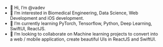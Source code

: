 - 👋 Hi, I’m @vadev
- 👀 I’m interested in Biomedical Engineering, Data Science, Web Development and iOS development. 
- 🌱 I’m currently learning PyTorch, Tensorflow, Python, Deep Learning, SwiftUI, ReactJS.
- 💞️ I’m looking to collaborate on Machine learning projects to convert into a web / mobile application, create beautiful UIs in ReactJS and SwiftUI. 

<!---
vadev/vadev is a ✨ special ✨ repository because its `README.md` (this file) appears on your GitHub profile.
You can click the Preview link to take a look at your changes.
--->
